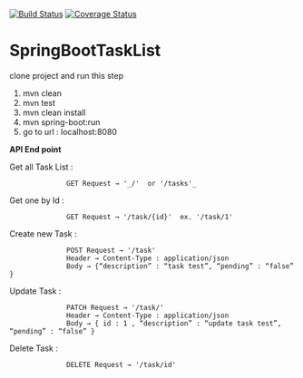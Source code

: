[![Build Status](https://travis-ci.org/SupachaiChaipratum/SpringbootTask.svg?branch=master)](https://travis-ci.org/SupachaiChaipratum/SpringbootTask) [![Coverage Status](https://coveralls.io/repos/github/SupachaiChaipratum/SpringbootTask/badge.svg)](https://coveralls.io/github/SupachaiChaipratum/SpringbootTask)



# SpringBootTaskList
clone project and run this step
1. mvn clean
2. mvn test
3. mvn clean install 
4. mvn spring-boot:run 
5. go to url : localhost:8080

**API End point**



Get all Task List  : 
                   
                  GET Request → '_/'  or '/tasks'_

Get one by Id : 
    
                  GET Request → '/task/{id}'  ex. '/task/1'

Create new Task : 
                  
                  POST Request → '/task'
                  Header → Content-Type : application/json
                  Body → {“description” : “task test”, “pending” : “false” }
                  
Update Task : 
    
                  PATCH Request → '/task/'
                  Header → Content-Type : application/json
                  Body → { id : 1 , “description” : “update task test”, “pending” : “false” }
                  

Delete Task : 
                  
                  DELETE Request → '/task/id'
              





